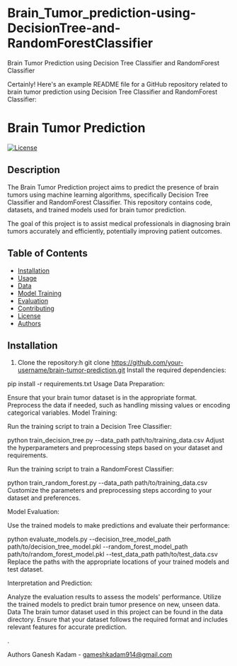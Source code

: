 # Brain_Tumor_prediction-using-DecisionTree-and-RandomForestClassifier
Brain Tumor Prediction using Decision Tree Classifier and RandomForest Classifier

Certainly! Here's an example README file for a GitHub repository related to brain tumor prediction using Decision Tree Classifier and RandomForest Classifier:

# Brain Tumor Prediction

[![License](https://img.shields.io/badge/License-MIT-blue.svg)](LICENSE)

## Description

The Brain Tumor Prediction project aims to predict the presence of brain tumors using machine learning algorithms, specifically Decision Tree Classifier and RandomForest Classifier. This repository contains code, datasets, and trained models used for brain tumor prediction.

The goal of this project is to assist medical professionals in diagnosing brain tumors accurately and efficiently, potentially improving patient outcomes.

## Table of Contents

- [Installation](#installation)
- [Usage](#usage)
- [Data](#data)
- [Model Training](#model-training)
- [Evaluation](#evaluation)
- [Contributing](#contributing)
- [License](#license)
- [Authors](#authors)

## Installation

1. Clone the repository:h
   git clone https://github.com/your-username/brain-tumor-prediction.git
Install the required dependencies:

pip install -r requirements.txt
Usage
Data Preparation:

Ensure that your brain tumor dataset is in the appropriate format.
Preprocess the data if needed, such as handling missing values or encoding categorical variables.
Model Training:

Run the training script to train a Decision Tree Classifier:

python train_decision_tree.py --data_path path/to/training_data.csv
Adjust the hyperparameters and preprocessing steps based on your dataset and requirements.

Run the training script to train a RandomForest Classifier:

python train_random_forest.py --data_path path/to/training_data.csv
Customize the parameters and preprocessing steps according to your dataset and preferences.

Model Evaluation:

Use the trained models to make predictions and evaluate their performance:


python evaluate_models.py --decision_tree_model_path path/to/decision_tree_model.pkl --random_forest_model_path path/to/random_forest_model.pkl --test_data_path path/to/test_data.csv
Replace the paths with the appropriate locations of your trained models and test dataset.

Interpretation and Prediction:

Analyze the evaluation results to assess the models' performance.
Utilize the trained models to predict brain tumor presence on new, unseen data.
Data
The brain tumor dataset used in this project can be found in the data directory. Ensure that your dataset follows the required format and includes relevant features for accurate prediction.

.

Authors
Ganesh Kadam - gameshkadam914@gmail.com

